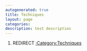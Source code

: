 ```yaml
---
autogenerated: true
title: Techniques
layout: page
categories: 
description: test description
---
```


1.  REDIRECT [:Category:Techniques](Category_Techniques)
